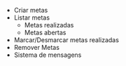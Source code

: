 - Criar metas
- Listar metas
    - Metas realizadas
    - Metas abertas
- Marcar/Desmarcar metas realizadas
- Remover Metas
- Sistema de mensagens
